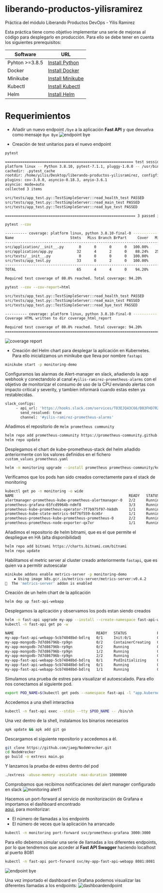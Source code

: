 # liberando-productos-yilisramirez
Práctica del módulo Liberando Productos DevOps - Yilis Ramirez

Esta práctica tiene como objetivo implementar una serie de mejoras al código para despIegarlo en producción. Para ello se debe tener en cuenta los siguientes prerequisitos:

| Software | URL |
| ------ | ------ |
| Pyhton >=3.8.5 | [Install Python](https://www.python.org/downloads/release/python-385/) |
| Docker | [Install Docker](https://docs.docker.com/engine/install/ubuntu/) | 
| Minikube | [Install Minikube](https://minikube.sigs.k8s.io/docs/start/) | 
| Kubectl | [Install Kubectl](https://kubernetes.io/es/docs/tasks/tools/) | 
| Helm | [Install Helm](https://helm.sh/docs/intro/install/) |

# Requerimientos
- Añadir un nuevo endpoint `/bye`  a la aplicación <b>Fast API</b>  y que devuelva como mensaje `Bye Bye`
![endpoint bye](https://user-images.githubusercontent.com/39458920/168478541-a9957406-09ef-4ebf-a3c6-4e887ba06966.JPG)

- Creación de test unitarios para el nuevo endpoint

```bash 
pytest 
```

```bash
=========================================================== test session starts ===========================================================
platform linux -- Python 3.8.10, pytest-7.1.1, pluggy-1.0.0 -- /usr/bin/python3
cachedir: .pytest_cache
rootdir: /home/yilis/Desktop/liberando-productos-yilisramirez, configfile: pytest.ini, testpaths: src/tests/
plugins: cov-3.0.0, asyncio-0.18.3, anyio-3.6.1
asyncio: mode=auto
collected 3 items                                                                                                                         

src/tests/app_test.py::TestSimpleServer::read_health_test PASSED                                                                    [ 33%]
src/tests/app_test.py::TestSimpleServer::read_main_test PASSED                                                                      [ 66%]
src/tests/app_test.py::TestSimpleServer::read_bye_test PASSED                                                                       [100%]

============================================================ 3 passed in 1.51s ============================================================
```
```bash 
pytest --cov
```

```bash
---------- coverage: platform linux, python 3.8.10-final-0 -----------
Name                          Stmts   Miss Branch BrPart     Cover   Missing
----------------------------------------------------------------------------
src/application/__init__.py       0      0      0      0   100.00%
src/application/app.py           32      4      2      0    88.24%   25, 29-31
src/tests/__init__.py             0      0      0      0   100.00%
src/tests/app_test.py            33      0      2      0   100.00%
----------------------------------------------------------------------------
TOTAL                            65      4      4      0    94.20%

Required test coverage of 80.0% reached. Total coverage: 94.20%
```
```bash 
pytest --cov --cov-report=html 
```

```bash
src/tests/app_test.py::TestSimpleServer::read_health_test PASSED                                                                                                                     [ 33%]
src/tests/app_test.py::TestSimpleServer::read_main_test PASSED                                                                                                                       [ 66%]
src/tests/app_test.py::TestSimpleServer::read_bye_test PASSED                                                                                                                        [100%]

---------- coverage: platform linux, python 3.8.10-final-0 -----------
Coverage HTML written to dir coverage_html_report

Required test coverage of 80.0% reached. Total coverage: 94.20%
==================================================================================== 3 passed in 2.86s =====================================================================================
```
![coverage report](https://user-images.githubusercontent.com/39458920/168476884-3de12ff7-b1d6-403a-a96d-3fc2eabd0772.JPG)

- Creación del Helm chart para desplegar la aplicación en Kubernetes. Para ello inicializamos un minikube que lleva por nombre `fastapi`
 ```bash 
 minikube start -p monitoring-demo
 ```
 Configuramos las alarmas de Alert-manager en slack, añadiendo la app webhook y conectandolo al canal `#yilis-ramirez-prometheus-alarms` con el objetivo de monitorizar el consumo de uso de la CPU enviando alertas con impacto critical y severity, y tambien informará cuando estas esten ya restablecidas.
 ```bash
 slack_configs:
      - api_url: 'https://hooks.slack.com/services/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' # <--- AÑADIR EN ESTA LÍNEA EL WEBHOOK CREADO
        send_resolved: true
        channel: '#yilis-ramirez-prometheus-alarms'
 ```
  Añadimos el repositorio de `Helm prometheus community`
 
 ```bash
 helm repo add prometheus-community https://prometheus-community.github.io/helm-charts
 helm repo update
```
Desplegamos el chart de kube-prometheus-stack del helm añadido anteriormente con los valores definidos en el fichero `custom_values_prometheus.yaml`
```bash
helm -n monitoring upgrade --install prometheus prometheus-community/kube-prometheus-stack -f custom_values_prometheus.yaml --create-namespace --wait --version 34.1.1
```

Verificamos que los pods han sido creados correctamente para el stack de monitoring
```bash
kubectl get po -n monitoring -o wide
NAME                                                     READY   STATUS    RESTARTS   AGE   IP             NODE      NOMINATED NODE   READINESS GATES
alertmanager-prometheus-kube-prometheus-alertmanager-0   2/2     Running   0          11m   172.17.0.6     fastapi   <none>           <none>
prometheus-grafana-65fcd9964b-ndmf8                      3/3     Running   0          11m   172.17.0.5     fastapi   <none>           <none>
prometheus-kube-prometheus-operator-7f7b975f97-hk8dh     1/1     Running   0          11m   172.17.0.4     fastapi   <none>           <none>
prometheus-kube-state-metrics-94f76f559-6cm5r            1/1     Running   0          11m   172.17.0.3     fastapi   <none>           <none>
prometheus-prometheus-kube-prometheus-prometheus-0       2/2     Running   0          11m   172.17.0.7     fastapi   <none>           <none>
prometheus-prometheus-node-exporter-qx7xr                1/1     Running   0          11m   192.168.49.2   fastapi   <none>           <none>
```
Añadimos el repositorio de helm bitnami, que es el que permite el despliegue en HA (alta disponibilidad)

```bash
helm repo add bitnami https://charts.bitnami.com/bitnami
helm repo update
```
Habilitamos el metric server al cluster creado anteriormente `fastapi`, que es quien va a permitir autoescalar
```bash
minikube addons enable metrics-server -p monitoring-demo
    ▪ Using image k8s.gcr.io/metrics-server/metrics-server:v0.4.2
🌟  The 'metrics-server' addon is enabled
```
Creación de un helm chart de la aplicación
```bash
helm dep up fast-api-webapp
```
Desplegamos la aplicación y observamos los pods estan siendo creados

```bash
helm -n fast-api upgrade my-app --install --create-namespace fast-api-webapp
kubectl -n fast-api get po -w
```
```bash
NAME                                      READY   STATUS              RESTARTS   AGE
my-app-fast-api-webapp-5cb74848bd-bdlrq   0/1     Init:0/1            0          20s
my-app-mongodb-7d7d86796b-rp9gn           0/2     ContainerCreating   0          20s
my-app-mongodb-7d7d86796b-rp9gn           0/2     Running             0          60s
my-app-mongodb-7d7d86796b-rp9gn           1/2     Running             0          61s
my-app-mongodb-7d7d86796b-rp9gn           2/2     Running             0          67s
my-app-fast-api-webapp-5cb74848bd-bdlrq   0/1     PodInitializing     0          70s
my-app-fast-api-webapp-5cb74848bd-bdlrq   0/1     Running             0          2m5s
my-app-fast-api-webapp-5cb74848bd-bdlrq   1/1     Running             0          2m10s
```
Simulamos una prueba de estres para visualizar el autoescalado.
Para ello nos conectamos al siguiente pod.
```bash
export POD_NAME=$(kubectl get pods --namespace fast-api -l "app.kubernetes.io/name=fast-api-webapp,app.kubernetes.io/instance=my-app" -o jsonpath="{.items[0].metadata.name}")
```
Accedemos a una shell interactiva
```bash
kubectl -n fast-api exec --stdin --tty $POD_NAME -- /bin/sh
```
Una vez dentro de la shell, instalamos los binarios necesarios
```bash
apk update && apk add git go
```
Descargamos el siguiente repositorio y accedemos a èl.

```bash
git clone https://github.com/jaeg/NodeWrecker.git
cd NodeWrecker
go build -o extress main.go
```
Y lanzamos la prueba de estres dentro del pod
```bash
./extress -abuse-memory -escalate -max-duration 10000000
```
Comprobamos que recibimos notificaciones del alert manager configurado en slack
![monitoring alert1](https://user-images.githubusercontent.com/39458920/168493253-de63d480-1404-4003-950a-7a903c908fbf.JPG)

Hacemos un port-forward al servicio de monitorización de Grafana e importamos el dashboard encontrado  
[aqui,](https://github.com/KeepCodingCloudDevops5/liberando-productos-yilisramirez/blob/main/custom_dashboard.json) para monitorizar:
- El número de llamadas a los endpoints
- El número de veces que la aplicación ha arrancado
```bash
kubectl -n monitoring port-forward svc/prometheus-grafana 3000:3000
```
Para ello debemos simular una serie de llamadas a los diferentes endpoints, por lo que tendremos que acceder al <b>Fast API Swagger</b> haciendo localhost al puerto 8081 

```bash
kubectl -n fast-api port-forward svc/my-app-fast-api-webapp 8081:8081
```
![endpoint bye](https://user-images.githubusercontent.com/39458920/168493250-b4859cf7-ec42-4e6a-92d9-54e48bc95c98.JPG)

Una vez importado el dashboard en Grafana podemos visualizar las diferentes llamadas a los endpoints:
![dashboardendpoint](https://user-images.githubusercontent.com/39458920/168553853-9ae6bfa1-8c4a-4401-a989-2acdf9da01ae.JPG)
